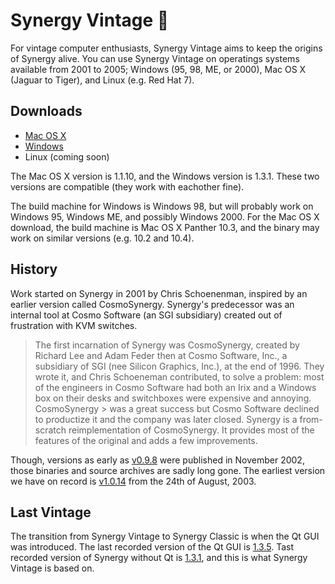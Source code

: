 # Synergy Vintage 🍷

For vintage computer enthusiasts, Synergy Vintage aims to keep the origins of 
Synergy alive. You can use Synergy Vintage on operatings systems
available from 2001 to 2005; Windows (95, 98, ME, or 2000), Mac OS X 
(Jaguar to Tiger), and Linux (e.g. Red Hat 7).

## Downloads

- [Mac OS X](https://github.com/nbolton/synergy-vintage/releases/download/1.1.10/Synergy-v1.1.10-debug-MacOS-10.3.zip)
- [Windows](https://github.com/nbolton/synergy-vintage/releases/download/1.3.1/Synergy-v1.3.1-release-Windows-9x.zip)
- Linux (coming soon)

The Mac OS X version is 1.1.10, and the Windows version is 1.3.1.
These two versions are compatible (they work with eachother fine).

The build machine for Windows is Windows 98, but will probably work on 
Windows 95, Windows ME, and possibly Windows 2000.
For the Mac OS X download, the build machine is Mac OS X Panther 10.3,
and the binary may work on similar versions (e.g. 10.2 and 10.4).

## History

Work started on Synergy in 2001 by Chris Schoenenman, inspired by an earlier 
version called CosmoSynergy. Synergy's predecessor was an internal
tool at Cosmo Software (an SGI subsidiary) created out of frustration with 
KVM switches.

> The first incarnation of Synergy was CosmoSynergy, created by Richard Lee 
and Adam Feder then at Cosmo Software, Inc., a subsidiary of 
> SGI (nee Silicon Graphics, Inc.), at the end of 1996. They wrote it, and 
> Chris Schoeneman contributed, to solve a problem: most of the engineers in 
> Cosmo Software had both an Irix and a Windows box on their desks and 
> switchboxes were expensive and annoying. CosmoSynergy > was a great success 
> but Cosmo Software declined to productize it and the company was later 
> closed.
> Synergy is a from-scratch reimplementation of CosmoSynergy. It provides most
> of the features of the original and adds a few improvements.

Though, versions as early as 
[v0.9.8](https://web.archive.org/web/20021102070634/http://sourceforge.net/project/showfiles.php?group_id=59275)
were published in November 2002, those binaries and source archives are sadly 
long gone. The earliest version we have on record is 
[v1.0.14](https://github.com/nbolton/synergy-vintage/releases/tag/1.0.14)
from the 24th of August, 2003.

## Last Vintage

The transition from Synergy Vintage to Synergy Classic is when the Qt GUI was 
introduced. The last recorded version of the Qt GUI is 
[1.3.5](https://github.com/symless/synergy-core/releases/tag/1.3.5). 
Tast recorded version of Synergy without Qt is 
[1.3.1](https://github.com/nbolton/synergy-vintage/releases/tag/1.3.1),
and this is what Synergy Vintage is based on.
